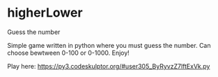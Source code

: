 # higherLower
Guess the number

Simple game written in python where you must guess the number. Can choose bewtween 0-100 or 0-1000. Enjoy!

Play here: https://py3.codeskulptor.org/#user305_ByRyvzZ7lftExVk.py
